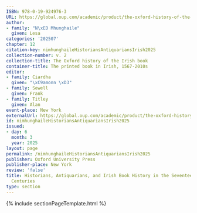 ```yaml
---
ISBN: 978-0-19-924976-3
URL: https://global.oup.com/academic/product/the-oxford-history-of-the-irish-book-volume-ii-9780199249763?cc=ge&lang=3n#
author:
- family: "N\xED Mhunghaile"
  given: Lesa
categories: '202507'
chapter: 12
citation-key: nimhunghaileHistoriansAntiquariansIrish2025
collection-number: v. 2
collection-title: The Oxford history of the Irish book
container-title: The printed book in Irish, 1567-2010s
editor:
- family: Ciardha
  given: "\xC9amonn \xD3"
- family: Sewell
  given: Frank
- family: Titley
  given: Alan
event-place: New York
externalUrl: https://global.oup.com/academic/product/the-oxford-history-of-the-irish-book-volume-ii-9780199249763?cc=ge&lang=3n#
id: nimhunghaileHistoriansAntiquariansIrish2025
issued:
- day: 6
  month: 3
  year: 2025
layout: page
permalink: /nimhunghaileHistoriansAntiquariansIrish2025
publisher: Oxford University Press
publisher-place: New York
review: 'false'
title: Historians, Antiquarians, and Irish Book History in the Seventeenth and Eighteenth
  Centuries
type: section
---
```

{% include sectionPageTemplate.html %}